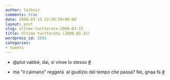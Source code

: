 ```yaml
---
author: leibniz
comments: true
date: 2008-03-15 22:59:59+00:00
layout: post
slug: ultime-twitterate-2008-03-15
title: Ultime twitterate (2008-03-15)
wordpress_id: 2692
categories:
- tweets
---
```



	
  * @plut vabbé, dai, si vinse lo stesso [#](http://twitter.com/leibniz/statuses/771970501)

	
  * ma "il caimano" reggerà  al giudizio del tempo che passa? No, gnaa fa [#](http://twitter.com/leibniz/statuses/772027868)


